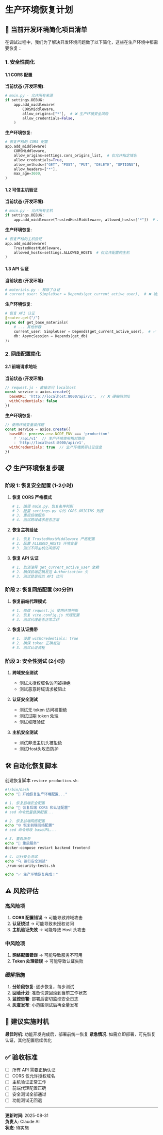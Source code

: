 # 生产环境恢复计划

## 🚨 当前开发环境简化项目清单

在调试过程中，我们为了解决开发环境问题做了以下简化，这些在生产环境中都需要恢复：

### 1. 安全性简化

#### 1.1 CORS 配置
**当前状态 (开发环境)**:
```python
# main.py - 允许所有来源
if settings.DEBUG:
    app.add_middleware(
        CORSMiddleware,
        allow_origins=["*"],  # ❌ 生产环境安全风险
        allow_credentials=False,
    )
```

**生产环境恢复**:
```python
# 恢复严格的 CORS 配置
app.add_middleware(
    CORSMiddleware,
    allow_origins=settings.cors_origins_list,  # 仅允许指定域名
    allow_credentials=True,
    allow_methods=["GET", "POST", "PUT", "DELETE", "OPTIONS"],
    allow_headers=["*"],
    max_age=3600,
)
```

#### 1.2 可信主机验证
**当前状态 (开发环境)**:
```python
# main.py - 允许所有主机
if settings.DEBUG:
    app.add_middleware(TrustedHostMiddleware, allowed_hosts=["*"])  # ❌ 安全风险
```

**生产环境恢复**:
```python
# 恢复严格的主机验证
app.add_middleware(
    TrustedHostMiddleware, 
    allowed_hosts=settings.ALLOWED_HOSTS  # 仅允许配置的主机
)
```

#### 1.3 API 认证
**当前状态 (开发环境)**:
```python
# materials.py - 移除了认证
# current_user: SimpleUser = Depends(get_current_active_user),  # ❌ 被注释掉
```

**生产环境恢复**:
```python
# 恢复 API 认证
@router.get("/")
async def get_base_materials(
    # ... 其他参数
    current_user: SimpleUser = Depends(get_current_active_user),  # ✅ 恢复认证
    db: AsyncSession = Depends(get_db)
):
```

### 2. 网络配置简化

#### 2.1 前端请求地址
**当前状态 (开发环境)**:
```javascript
// request.js - 直接访问 localhost
const service = axios.create({
  baseURL: 'http://localhost:8000/api/v1',  // ❌ 硬编码地址
  withCredentials: false
})
```

**生产环境恢复**:
```javascript
// 使用环境变量或代理
const service = axios.create({
  baseURL: process.env.NODE_ENV === 'production' 
    ? '/api/v1'  // 生产环境使用相对路径
    : 'http://localhost:8000/api/v1',
  withCredentials: true  // 生产环境携带认证信息
})
```

## 📋 生产环境恢复步骤

### 阶段 1: 恢复安全配置 (1-2小时)

1. **恢复 CORS 严格模式**
   ```bash
   # 1. 编辑 main.py，恢复条件判断
   # 2. 配置 settings.py 中的 CORS_ORIGINS 列表
   # 3. 重启后端服务
   # 4. 测试跨域请求是否正常
   ```

2. **恢复主机验证**
   ```bash
   # 1. 恢复 TrustedHostMiddleware 严格配置
   # 2. 配置 ALLOWED_HOSTS 环境变量
   # 3. 测试不同主机访问情况
   ```

3. **恢复 API 认证**
   ```bash
   # 1. 取消注释 get_current_active_user 依赖
   # 2. 确保前端正确发送 Authorization 头
   # 3. 测试登录后的 API 访问
   ```

### 阶段 2: 恢复网络配置 (30分钟)

1. **恢复前端代理模式**
   ```bash
   # 1. 修改 request.js 使用环境判断
   # 2. 恢复 vite.config.js 代理配置
   # 3. 测试代理是否正常工作
   ```

2. **恢复认证携带**
   ```bash
   # 1. 设置 withCredentials: true
   # 2. 确保 token 正确发送
   # 3. 测试认证流程
   ```

### 阶段 3: 安全性测试 (2小时)

1. **跨域安全测试**
   - 测试未授权域名访问被拒绝
   - 测试恶意跨域请求被阻止

2. **认证安全测试**
   - 测试无 token 访问被拒绝
   - 测试过期 token 处理
   - 测试权限验证

3. **主机安全测试**
   - 测试非法主机头被拒绝
   - 测试Host头攻击防护

## 🛠 自动化恢复脚本

创建恢复脚本 `restore-production.sh`:

```bash
#!/bin/bash
echo "🔄 开始恢复生产环境配置..."

# 1. 恢复后端安全配置
echo "📝 恢复后端 CORS 和认证配置"
# sed 命令批量替换配置...

# 2. 恢复前端网络配置  
echo "🌐 恢复前端网络配置"
# sed 命令修改 baseURL...

# 3. 重启服务
echo "🚀 重启服务"
docker-compose restart backend frontend

# 4. 运行安全测试
echo "🔍 运行安全测试"
./run-security-tests.sh

echo "✅ 生产环境恢复完成！"
```

## ⚠️ 风险评估

### 高风险项
1. **CORS 配置错误** → 可能导致跨域攻击
2. **认证绕过** → 可能导致未授权访问
3. **主机验证失效** → 可能导致 Host 头攻击

### 中风险项  
1. **网络配置错误** → 可能导致服务不可用
2. **Token 处理错误** → 可能导致认证失败

### 缓解措施
1. **分阶段恢复**: 逐步恢复，每步测试
2. **回滚计划**: 准备快速回滚到当前工作状态
3. **监控告警**: 部署后密切监控安全日志
4. **灰度发布**: 小范围测试后再全量发布

## 📅 建议实施时机

**最佳时机**: 功能开发完成后，部署前统一恢复
**紧急情况**: 如需立即部署，可先恢复认证，其他配置后续优化

## ✅ 验收标准

- [ ] 所有 API 需要正确认证
- [ ] CORS 仅允许授权域名
- [ ] 主机验证正常工作
- [ ] 前端代理配置正确
- [ ] 安全测试全部通过
- [ ] 功能测试无回退

---
**更新时间**: 2025-08-31  
**负责人**: Claude AI  
**状态**: 待实施